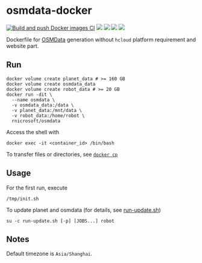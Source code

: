 # osmdata-docker

[![Build and push Docker images CI](https://github.com/rnicrosoft-studio/osmdata-docker/actions/workflows/docker-build-publish.yml/badge.svg)](https://github.com/rnicrosoft-studio/osmdata-docker/actions/workflows/docker-build-publish.yml)
![](https://img.shields.io/badge/OSMData-docker-brightgreen)
![](https://img.shields.io/docker/image-size/rnicrosoft/osmdata/latest)
![](https://img.shields.io/docker/pulls/rnicrosoft/osmdata)
![](https://img.shields.io/badge/maintainer-rnicrosoft-blue)

Dockerfile for [OSMData](https://github.com/fossgis/osmdata) generation without `hcloud` platform requirement and website part.

## Run
```
docker volume create planet_data # >= 160 GB
docker volume create osmdata_data
docker volume create robot_data # >= 20 GB
docker run -dit \
  --name osmdata \
  -v osmdata_data:/data \
  -v planet_data:/mnt/data \
  -v robot_data:/home/robot \
  rnicrosoft/osmdata
```

Access the shell with
```
docker exec -it <container_id> /bin/bash
```

To transfer files or directories, see [`docker cp`](https://docs.docker.com/engine/reference/commandline/cp/)

## Usage
For the first run, execute
```
/tmp/init.sh
```

To update planet and osmdata (for details, see [run-update.sh](./master/run-update.sh))
```
su -c run-update.sh [-p] [JOBS...] robot
```

## Notes

Default timezone is `Asia/Shanghai`.
